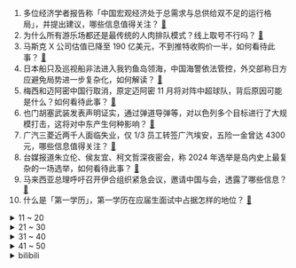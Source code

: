 1. 多位经济学者报告称「中国宏观经济处于总需求与总供给双不足的运行格局」，并提出建议，哪些信息值得关注？ [:link:](https://www.zhihu.com/question/628638511)
2. 为什么所有游乐场都还是最传统的人肉排队模式？线上取号不行吗？ [:link:](https://www.zhihu.com/question/628280990)
3. 马斯克 X 公司估值已降至 190 亿美元，不到推特收购价一半，如何看待此事？ [:link:](https://www.zhihu.com/question/628659810)
4. 日本船只及巡视船非法进入我钓鱼岛领海，中国海警依法管控，外交部称日方应避免局势进一步复杂化，如何解读？ [:link:](https://www.zhihu.com/question/628658854)
5. 梅西和迈阿密中国行取消，原定迈阿密 11 月将对阵中超球队，背后原因可能是什么？如何看待此事？ [:link:](https://www.zhihu.com/question/628690345)
6. 也门胡塞武装发表声明证实，通过弹道导弹等，对以色列多个目标进行了大规模打击，这将对中东产生何种影响？ [:link:](https://www.zhihu.com/question/628653943)
7. 广汽三菱近两千人面临失业，仅 1/3 员工转签广汽埃安，五险一金曾达 4300 元，哪些信息值得关注？ [:link:](https://www.zhihu.com/question/628632785)
8. 台媒报道朱立伦、侯友宜、柯文哲深夜密会，称 2024 年选举是岛内史上最复杂的一场选举，如何看待此事？ [:link:](https://www.zhihu.com/question/628646103)
9. 马来西亚总理呼吁召开伊合组织紧急会议，邀请中国与会，透露了哪些信息？ [:link:](https://www.zhihu.com/question/628654565)
10. 什么是「第一学历」，第一学历在应届生面试中占据怎样的地位？ [:link:](https://www.zhihu.com/question/628578755)
<details>
<summary>11 ~ 20</summary>

11. 美国和以色列被曝密谋加沙未来，考虑在加沙部署多国部队，透露了哪些信息？ [:link:](https://www.zhihu.com/question/628663258)
12. 00 后女老师跳楼自杀，留下遗书称「当小学老师太难」「喘不过气来」，校方拒绝家属看监控，如何看待此事？ [:link:](https://www.zhihu.com/question/628641297)
13. 小时候的冬天，你们还记得吗？ [:link:](https://www.zhihu.com/question/628328713)
14. 如何看待面对《完蛋，我被美女包围了》出现的百万gal玩家? [:link:](https://www.zhihu.com/question/628603920)
15. 据调查使用五笔输入法人数仅剩 3%，五笔输入法是怎么没落的？ [:link:](https://www.zhihu.com/question/562853766)
16. 如何用卡车（Track）、丢失（Lost）、纯净（Pure）、记忆（Memory）四个词造句？ [:link:](https://www.zhihu.com/question/627551356)
17. 如何看待首款5G芯片“硬核”国货上架天猫双十一？ [:link:](https://www.zhihu.com/question/628643917)
18. 上海通勤一个小时二十分钟，能坚持多久呢？ [:link:](https://www.zhihu.com/question/628166435)
19. Marin 谈抽签结果「Scout 难道能打败相赫？相赫在世界赛不会输给 LPL」对此你有什么想说的？ [:link:](https://www.zhihu.com/question/628511136)
20. 有什么是经历了很多事情后才会明白的人生道理？ [:link:](https://www.zhihu.com/question/344324984)
</details>
<details>
<summary>21 ~ 30</summary>

21. 网传「自闭症儿童地铁内吃东西遭老人谩骂」，如何看待此事？ [:link:](https://www.zhihu.com/question/628520615)
22. 日元跌跌不休，日本央行为何置日元而不顾，坚持超宽松货币政策？日本央行的 YCC 政策会何时结束？ [:link:](https://www.zhihu.com/question/628575235)
23. 为何城市喜欢发展地下铁而不是地上铁(轻轨)? [:link:](https://www.zhihu.com/question/628095222)
24. 《王者荣耀》里伤害最高的射手是鲁班吗？ [:link:](https://www.zhihu.com/question/460805298)
25. 如何看待平头哥发布首颗SSD主控芯片「镇岳510」，可应用于AI、高性能数据库等业务？有哪些技术亮点？ [:link:](https://www.zhihu.com/question/628665172)
26. 2023 年前三季度人民币贷款增加 19.75 万亿元，房地产贷款增速下滑态势有所企稳，如何解读？ [:link:](https://www.zhihu.com/question/628660065)
27. 奥预赛：中国女足 1:1 韩国，史上第二次无缘奥运会，如何评价本场比赛？ [:link:](https://www.zhihu.com/question/628713977)
28. 30＋的大龄实习律师如何找到神仙带教律师？年纪大了容不得试错，只想找到一个好师傅跟一辈子？ [:link:](https://www.zhihu.com/question/624152233)
29. 「山东济南一男子在市中心养三只烈性犬，被行政拘留并罚款 」，哪些信息值得关注？有何警示？ [:link:](https://www.zhihu.com/question/628486654)
30. 理想汽车 10 月交付量首次突破四万辆，同比增长 302.1%，盘前股价拉升，如何评价这一成绩？ [:link:](https://www.zhihu.com/question/628664764)
</details>
<details>
<summary>31 ~ 40</summary>

31. 对职场人来说，把《甄嬛传》当成职场人际关系的教科书，是利大于弊还是弊大于利？ [:link:](https://www.zhihu.com/question/628401239)
32. LPL 算是第一赛区吗？你认为第一赛区的判定标准是什么？ [:link:](https://www.zhihu.com/question/628641838)
33. 如何看待潮州获评世界美食之都？ [:link:](https://www.zhihu.com/question/628588666)
34. 如何评价张云雷歌者启航  演唱会天津站？ [:link:](https://www.zhihu.com/question/628620872)
35. 你在面试中遭遇过「第一学历歧视」吗，如果第一学历不理想，可以通过哪些方式逆袭？ [:link:](https://www.zhihu.com/question/628579593)
36. 美国国务院宣布「美国国务卿布林肯 11 月 3 日将再次访问以色列」，哪些信息值得关注？透露哪些信息？ [:link:](https://www.zhihu.com/question/628653728)
37. 哈工大月球熔洞穴基地，脑洞好大，在地底有哪些利弊？ [:link:](https://www.zhihu.com/question/627568595)
38. 联系我的保研学生跑到同一系另一个老师那去了，应该怎么处理？ [:link:](https://www.zhihu.com/question/627907826)
39. 「厌蠢症」走红网络，对「愚蠢」的厌恶和批判，体现了当下社会的何种心态？是精英群体的傲慢吗？ [:link:](https://www.zhihu.com/question/628654951)
40. 「A 人」是什么？你眼中的 ADHD 人士是什么样子？ [:link:](https://www.zhihu.com/question/628372857)
</details>
<details>
<summary>41 ~ 50</summary>

41. 双十一想给家里买 1 台品质好且能用 5 年的智能电视，应该怎么选？ [:link:](https://www.zhihu.com/question/628643888)
42. 在网购时总会因为担心快递是否损坏产生焦虑，对此你有哪些「解决焦虑」的方法？ [:link:](https://www.zhihu.com/question/628643585)
43. 猫咪为什么会避免与主人眼神接触？ [:link:](https://www.zhihu.com/question/625566747)
44. 新疆自贸试验区挂牌成立，成为我国在西北沿边地区设立的首个自贸试验区，具有怎样的意义？将带来哪些利好？ [:link:](https://www.zhihu.com/question/628635278)
45. 美的自研的180° 环游风道技术，在导风效果及舒适体验上表现如何？ [:link:](https://www.zhihu.com/question/628519835)
46. 大家会买摩尔线程的显卡吗？ [:link:](https://www.zhihu.com/question/627643467)
47. 想要打造一个家庭影院，有什么好方案推荐？ [:link:](https://www.zhihu.com/question/622906115)
48. 想入手一台Mac，大家觉得有哪些免费软件是必备的吗？ [:link:](https://www.zhihu.com/question/628644527)
49. 双11有哪些家电可以推荐？ [:link:](https://www.zhihu.com/question/492139850)
50. 如何看待「远离消耗你的人」这句话？如果这个人是自己母亲，也只能选择「远离」她吗？ [:link:](https://www.zhihu.com/question/627540477)
</details><details>
<summary>bilibili</summary>

</details>